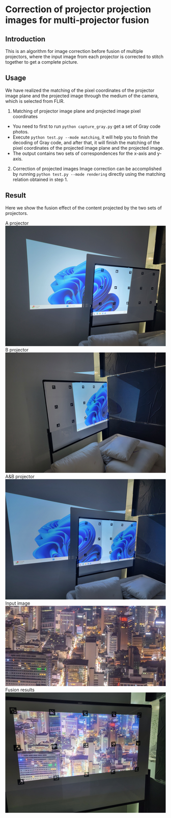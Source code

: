 # Correction of projector projection images for multi-projector fusion
## Introduction
This is an algorithm for image correction before fusion of multiple projectors, where the input image from each projector is corrected to stitch together to get a complete picture.

## Usage
We have realized the matching of the pixel coordinates of the projector image plane and the projected image through the medium of the camera, which is selected from FLIR.

1. Matching of projector image plane and projected image pixel coordinates
* You need to first to run `python capture_gray.py` get a set of Gray code photos.
* Execute `python test.py --mode matching`, it will help you to finish the decoding of Gray code, and after that, it will finish the matching of the pixel coordinates of the projected image plane and the projected image.
* The output contains two sets of correspondences for the x-axis and y-axis.

2. Correction of projected images
Image correction can be accomplished by running `python test.py --mode rendering` directly using the matching relation obtained in step 1.

## Result

Here we show the fusion effect of the content projected by the two sets of projectors.

A projector
![avatar](/result/projector_1.jpg)
B projector
![avatar](/result/projector_2.jpg)
A&B projector
![avatar](/result/projector_1&2.jpg)
Input image
![avatar](/result/pic.png)
Fusion results
![avatar](/result/result.jpg)
